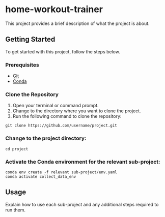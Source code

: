 # home-workout-trainer

This project provides a brief description of what the project is about.

## Getting Started

To get started with this project, follow the steps below.

### Prerequisites

- [Git](https://git-scm.com/)
- [Conda](https://docs.conda.io/en/latest/)

### Clone the Repository

1. Open your terminal or command prompt.
2. Change to the directory where you want to clone the project.
3. Run the following command to clone the repository:

```shell
git clone https://github.com/username/project.git
```

### Change to the project directory:
```shell
cd project
```

### Activate the Conda environment for the relevant sub-project:
```shell
conda env create -f relevant sub-project/env.yaml
conda activate collect_data_env
```

## Usage
Explain how to use each sub-project and any additional steps required to run them.
